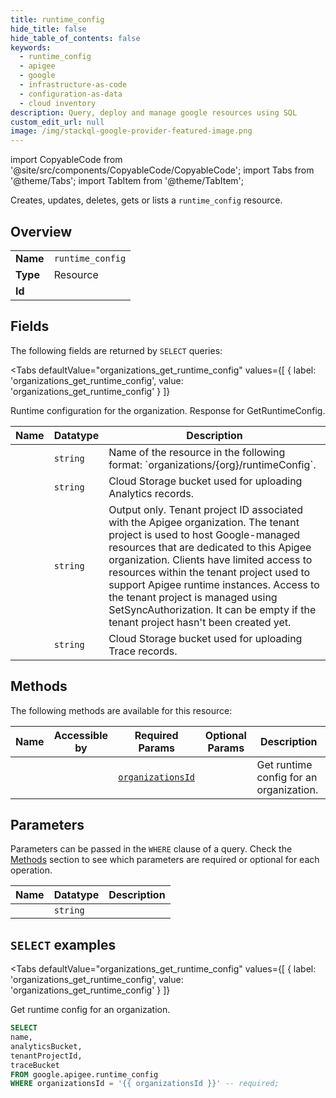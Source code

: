 ```yaml
--- 
title: runtime_config
hide_title: false
hide_table_of_contents: false
keywords:
  - runtime_config
  - apigee
  - google
  - infrastructure-as-code
  - configuration-as-data
  - cloud inventory
description: Query, deploy and manage google resources using SQL
custom_edit_url: null
image: /img/stackql-google-provider-featured-image.png
---
```


import CopyableCode from '@site/src/components/CopyableCode/CopyableCode';
import Tabs from '@theme/Tabs';
import TabItem from '@theme/TabItem';

Creates, updates, deletes, gets or lists a <code>runtime_config</code> resource.

## Overview
<table><tbody>
<tr><td><b>Name</b></td><td><code>runtime_config</code></td></tr>
<tr><td><b>Type</b></td><td>Resource</td></tr>
<tr><td><b>Id</b></td><td><CopyableCode code="google.apigee.runtime_config" /></td></tr>
</tbody></table>

## Fields

The following fields are returned by `SELECT` queries:

<Tabs
    defaultValue="organizations_get_runtime_config"
    values={[
        { label: 'organizations_get_runtime_config', value: 'organizations_get_runtime_config' }
    ]}
>
<TabItem value="organizations_get_runtime_config">

Runtime configuration for the organization. Response for GetRuntimeConfig.

<table>
<thead>
    <tr>
    <th>Name</th>
    <th>Datatype</th>
    <th>Description</th>
    </tr>
</thead>
<tbody>
<tr>
    <td><CopyableCode code="name" /></td>
    <td><code>string</code></td>
    <td>Name of the resource in the following format: `organizations/&#123;org&#125;/runtimeConfig`.</td>
</tr>
<tr>
    <td><CopyableCode code="analyticsBucket" /></td>
    <td><code>string</code></td>
    <td>Cloud Storage bucket used for uploading Analytics records.</td>
</tr>
<tr>
    <td><CopyableCode code="tenantProjectId" /></td>
    <td><code>string</code></td>
    <td>Output only. Tenant project ID associated with the Apigee organization. The tenant project is used to host Google-managed resources that are dedicated to this Apigee organization. Clients have limited access to resources within the tenant project used to support Apigee runtime instances. Access to the tenant project is managed using SetSyncAuthorization. It can be empty if the tenant project hasn't been created yet.</td>
</tr>
<tr>
    <td><CopyableCode code="traceBucket" /></td>
    <td><code>string</code></td>
    <td>Cloud Storage bucket used for uploading Trace records.</td>
</tr>
</tbody>
</table>
</TabItem>
</Tabs>

## Methods

The following methods are available for this resource:

<table>
<thead>
    <tr>
    <th>Name</th>
    <th>Accessible by</th>
    <th>Required Params</th>
    <th>Optional Params</th>
    <th>Description</th>
    </tr>
</thead>
<tbody>
<tr>
    <td><a href="#organizations_get_runtime_config"><CopyableCode code="organizations_get_runtime_config" /></a></td>
    <td><CopyableCode code="select" /></td>
    <td><a href="#parameter-organizationsId"><code>organizationsId</code></a></td>
    <td></td>
    <td>Get runtime config for an organization.</td>
</tr>
</tbody>
</table>

## Parameters

Parameters can be passed in the `WHERE` clause of a query. Check the [Methods](#methods) section to see which parameters are required or optional for each operation.

<table>
<thead>
    <tr>
    <th>Name</th>
    <th>Datatype</th>
    <th>Description</th>
    </tr>
</thead>
<tbody>
<tr id="parameter-organizationsId">
    <td><CopyableCode code="organizationsId" /></td>
    <td><code>string</code></td>
    <td></td>
</tr>
</tbody>
</table>

## `SELECT` examples

<Tabs
    defaultValue="organizations_get_runtime_config"
    values={[
        { label: 'organizations_get_runtime_config', value: 'organizations_get_runtime_config' }
    ]}
>
<TabItem value="organizations_get_runtime_config">

Get runtime config for an organization.

```sql
SELECT
name,
analyticsBucket,
tenantProjectId,
traceBucket
FROM google.apigee.runtime_config
WHERE organizationsId = '{{ organizationsId }}' -- required;
```
</TabItem>
</Tabs>
